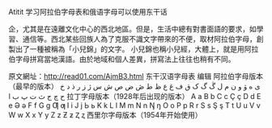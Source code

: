 Atitit 学习阿拉伯字母表和俄语字母可以使用东干话

企，尤其是在遠離文化中心的西北地區。但是，生活中總有對書面語的要求，如學習、通信等。西北某些回族人為了克服不識文字帶來的不便，取材阿拉伯字母，創製出了一種被稱為「小兒錦」的文字。
小兒錦也稱小兒經，大體上，就是用阿拉伯字母拼寫當地漢語。由於地域和個人差異，拼寫法上往往也稍有不同。


原文網址：http://read01.com/AjmB3.html
东干汉语字母表
编辑
阿拉伯字母版本（最早的版本）
ى ه ۋ و ن م ل ڴ گ ک ق ف غ ﻉ ﻅ ﻁ ڞ ﺽ ﺹ ش س ژ ز ر ﺫ د خ ﺡ چ ﺝ ث ﺕ پ ب ا
拉丁字母版本（1928年后出现的版本）
A a B b C c Ç ç D d E e Ə ə F f G g Ƣ ƣ I i J j Ь ь K k L l M m N n
Ŋ ŋ O o P p R r S s Ş ş T t U u V v W w X x Y y Z z Ƶ ƶ Ⱬ ⱬ
西里尔字母版本（1954年开始使用）

